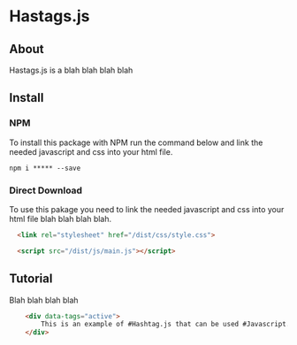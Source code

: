 
# Hastags.js


## About
Hastags.js is a blah blah blah blah

## Install
### NPM
To install this package with NPM run the command below and link the needed javascript and css into your html file.
```text
npm i ***** --save
```

### Direct Download
To use this pakage you need to link the needed javascript and css into your html file blah blah blah blah.
```html
  <link rel="stylesheet" href="/dist/css/style.css">
```

```html
  <script src="/dist/js/main.js"></script>
```

## Tutorial
Blah blah blah blah

```html
    <div data-tags="active">
        This is an example of #Hashtag.js that can be used #Javascript.
    </div>
```

